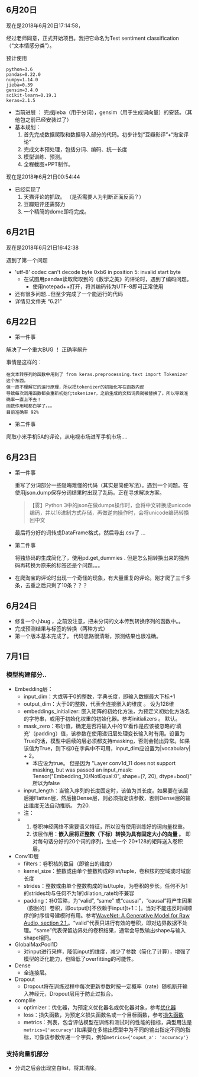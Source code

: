 ## 6月20日 

现在是2018年6月20日17:14:58，

经过老师同意，正式开始项目。我把它命名为Test sentiment classification （“文本情感分类”）。 

预计使用

``` 
python=3.6
pandas=0.22.0
numpy=1.14.0
jieba=0.39
gensim=3.4.0
scikit-learn=0.19.1
keras=2.1.5
```



- 当前进展 ： 完成jieba（用于分词），gensim（用于生成词向量）的安装。（其他包之前已经安装过了）
- 基本规划：
   1. 首先完成数据爬取和数据导入部分的代码。初步计划“豆瓣影评”+“淘宝评论”
    2. 完成文本预处理，包括分词、编码、统一长度
    3. 模型训练、预测。
    4. 全程截图+PPT制作。



现在是2018年6月21日00:54:44

- 已经实现了
  1. 天猫评论的抓取。 （是否需要人为判断正面反面？）
  2. 豆瓣短评还需努力
  3. 一个精简的dome即将完成。



## 6月21日

现在是2018年6月21日16:42:38

遇到了第一个问题

- 'utf-8' codec can't decode byte 0xb6 in position 5: invalid start byte
  - 在试图用pandas读取爬取到的《数学之美》的评论时，遇到了编码问题。
    - 使用notepad++打开，将其编码转为UTF-8即可正常使用
- 还有很多问题...但至少完成了一个能运行的代码
- 详情见文件夹 “6.21”


## 6月22日

- 第一件事

解决了一个重大BUG ！ 正确率飙升

事情是这样的：

```
在文本转序列的函数中用到了 from keras.preprocessing.text import Tokenizer 这个东西。
但一直不理解它的运行原理，所以把tokenizer的初始化写在函数内部
导致每次调用函数都会重新初始化tokenizer，之前生成的文档词典就被替换了。所以导致准确率一直上不去！
函数作用域都白学了。。。
目前准确率 92%
```

- 第二件事 

爬取小米手机5A的评论，从电视市场进军手机市场....



## 6月23日

- 第一件事 

  重写了分词部分一些隐晦难懂的代码（其实是简便写法）。遇到一个问题。在使用json.dump保存分词结果时出现了乱码。正在寻求解决方案。

  > 【雾】Python 3中的json在做dumps操作时，会将中文转换成unicode编码，并以16进制方式存储，再做逆向操作时，会将unicode编码转换回中文

  最后将分好的词转成DataFrame格式，然后导出.csv了 ...

- 第二件事

  将独热码的生成简化了，使用pd.get_dummies . 但是怎么把转换出来的独热码再转换为原来的标签还是个问题。。。

- 在爬淘宝的评论时出现一个奇怪的现象，有大量重复的评论。刚才爬了三千多条，去重之后只剩了10条？？？

## 6月24日

- 修复一个小bug ，之前没注意，把未分词的文本传到转换序列的函数中。。
- 完成预测结果与标签的转换（两种方式） 
- 第一个版本基本完成了。 代码思路很清晰，预测结果也很准确。

## 7月1日

### 模型构建部分..

- Embedding层：
  - input_dim：大或等于0的整数，字典长度，即输入数据最大下标+1 
  - output_dim：大于0的整数，代表全连接嵌入的维度 。 设为128维
  - embeddings_initializer: 嵌入矩阵的初始化方法，为预定义初始化方法名的字符串，或用于初始化权重的初始化器。参考initializers 。 默认。
  - mask_zero：布尔值，确定是否将输入中的‘0’看作是应该被忽略的‘填充’（padding）值，该参数在使用递归层处理变长输入时有用。设置为True的话，模型中后续的层必须都支持masking，否则会抛出异常。如果该值为True，则下标0在字典中不可用，input_dim应设置为|vocabulary| + 2。
    - 本应设为true。 但是因为 "Layer conv1d_11 does not support masking, but was passed an input_mask: Tensor("Embedding_10/NotEqual:0", shape=(?, 20), dtype=bool)"  所以为false 
  - input_length：当输入序列的长度固定时，该值为其长度。如果要在该层后接Flatten层，然后接Dense层，则必须指定该参数，否则Dense层的输出维度无法自动推断。 为20.
  - 注： 
  - 1. 卷积神经网络不需要语义特征，所以没有使用训练好的词向量权重。
    2. 该层作用：**嵌入层将正整数（下标）转换为具有固定大小的向量** 。 即对每句话分好的20个词的序列，生成一个 20*128的矩阵送入卷积层。
- Conv1D层
  - filters：卷积核的数目（即输出的维度）
  - kernel_size：整数或由单个整数构成的list/tuple，卷积核的空域或时域窗长度
  - strides：整数或由单个整数构成的list/tuple，为卷积的步长。任何不为1的strides均与任何不为1的dilation_rate均不兼容
  - padding：补0策略，为“valid”, “same” 或“causal”，“causal”将产生因果（膨胀的）卷积，即output[t]不依赖于input[t+1：]。当对不能违反时间顺序的时序信号建模时有用。参考[WaveNet: A Generative Model for Raw Audio, section 2.1.](https://arxiv.org/abs/1609.03499)。“valid”代表只进行有效的卷积，即对边界数据不处理。“same”代表保留边界处的卷积结果，通常会导致输出shape与输入shape相同。
- GlobalMaxPool1D
  - 对input进行采样，降低input的维度，减少了参数（简化了计算），增强了模型的泛化能力，也降低了overfitting的可能性。
- Dense
  - 全连接层。
- Dropout
  - Dropout将在训练过程中每次更新参数时按一定概率（rate）随机断开输入神经元，Dropout层用于防止过拟合。
- complile 
  - optimizer：优化器，为预定义优化器名或优化器对象，参考[优化器](http://keras-cn.readthedocs.io/en/latest/other/optimizers/)
  - loss：损失函数，为预定义损失函数名或一个目标函数，参考[损失函数](http://keras-cn.readthedocs.io/en/latest/other/objectives/)
  - metrics：列表，包含评估模型在训练和测试时的性能的指标，典型用法是`metrics=['accuracy']`如果要在多输出模型中为不同的输出指定不同的指标，可像该参数传递一个字典，例如`metrics={'ouput_a': 'accuracy'}`

### 支持向量机部分

- 分词之后会出现空白list，将其清除。



